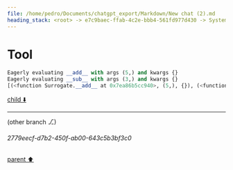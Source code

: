 ```yaml
---
file: /home/pedro/Documents/chatgpt_export/Markdown/New chat (2).md
heading_stack: <root> -> e7c9baec-ffab-4c2e-bbb4-561fd977d430 -> System -> 536e0e74-8c30-49ea-ae85-f83cc1361c13 -> System -> aaa29187-c9e6-4055-a115-71076813ffbc -> User -> cc136d1c-37a8-4c4a-b365-9b8369a2b895 -> Assistant -> Approaches: -> Generalized to ASTs: -> Code Example: -> a238746d-f3e1-4b77-a9b7-ba0f5e8f7049 -> Assistant -> 29d82439-fb56-42eb-afe8-8ca15db19eb8 -> Tool -> f1219ce2-4490-4271-881d-328b7eed1acf -> Assistant -> aaa2c008-0c05-4714-90ce-395abd9559a8 -> User -> b4bb145a-3220-4564-b3ee-c5ec6c3ac485 -> Assistant -> 8d058de8-bf7e-4d33-8add-ff38a294ccf3 -> Tool -> 82fca1ae-6c6b-4948-a056-d75568771d51 -> Assistant -> aaa22bef-f9a9-4ccd-a7ee-a32f715e1298 -> User -> b4eff856-22ed-48d6-9914-b5d88ad5900c -> Assistant -> Design: -> 104bd562-86a6-4f4a-bc9f-a0547164b28e -> Assistant -> 16e122ab-f2db-436e-828f-bfa39aa4f7ed -> Tool -> b02c5db1-9ad5-4939-8bd8-aa59a9c6b557 -> Assistant -> 9b2d3607-c709-4fc4-8538-ebf92d3bde56 -> Assistant -> c5b8c212-728c-4fe8-8f3a-a7b4f0192f92 -> Tool -> fe53cc43-94fc-46e7-baed-171a6da9377d -> Assistant -> 731821cf-5d1e-4c27-b899-a28ff2d41032 -> Assistant -> c8cf863a-b329-4cba-8005-96a60c18cb54 -> Tool -> 8c1e076f-bf22-4db6-b3cc-b1d454083d70 -> Assistant -> 3e5448cd-a45f-44cb-9797-7ae40e130e15 -> Assistant -> 297959ae-169f-4b53-9891-613369d0854b -> Tool -> aff97488-cebd-4a1e-ad04-0c9d3a03b30c -> Assistant -> eb960eec-89da-43cd-b077-5c250e9e6679 -> Assistant -> aaa2f12c-7872-4c97-95e7-3a566eb298c1 -> User -> 113323f2-22d5-4ed0-a704-0b4e4f274da8 -> Assistant -> 5a3a56cf-7fd0-4562-a2a4-374e323618b8 -> Assistant -> b50ddbca-f9e1-457c-a3a1-28a0bb6c8937 -> Tool -> 423fbc8d-44b6-4889-ac81-c99528175c6e -> Assistant -> 46eeff61-a13f-4b14-bae4-5a12532fd5cd -> Assistant -> b877108a-0486-4fda-8b27-917137da182c -> Tool -> 6a1dbfa1-50dc-4ec2-a823-ba7465ca03cf -> Assistant -> 5357c495-f4d7-491c-8ff5-933e3cae577a -> Assistant -> d6397c3c-320d-479c-8b59-d13f856dd636 -> Tool -> a9c6488c-6ef6-48cf-a710-7b743cfff2a8 -> Assistant -> 799b59cc-5e8a-4a2b-9598-5231b56d5a0f -> Assistant -> aaa25235-772d-4d4a-ba39-8bc98552ea9d -> User -> 6969592b-9802-4a6b-8592-f9f0464610f9 -> Assistant -> 836fbf9a-4292-4a77-a9b3-e31c276307b4 -> Assistant -> 8dbf13f3-3b10-4ed1-9c4c-5f6e1c3e3a56 -> Tool -> d0f636b9-bd5b-4531-9d0b-ccd483299495 -> Assistant -> 129845fd-08e9-4c78-b8da-3abb6ff50699 -> Assistant -> 3a1d6e78-dc0d-4b0e-a624-2b53ae89ae9d -> Tool -> 9397a123-df01-4492-87cf-39c4e243d4f9 -> Assistant -> 96aaef3d-7b0b-4c90-a088-ce6f74f2170d -> Assistant -> b49c71cf-99af-4937-ab8b-b8638659f669 -> Tool -> a3b2d169-2254-4fbb-999d-b77dfe4d6ddd -> Assistant -> 3272b092-7306-4b64-8835-4b9e4c80f98c -> Assistant -> dbf007f9-75c1-4f42-b90d-7de6296fc27c -> Tool -> 0543eac9-e04c-4827-9dab-dfdba3a7b104 -> Assistant -> 0df6f684-f697-49b4-aab4-2bd5ffa03d50 -> Assistant -> e825fd84-bf87-4792-b03d-8648418d5a0b -> Tool -> dbbe38e1-da97-43cf-9d61-8edbe99800ae -> Assistant -> aaa23077-8cd5-47b0-878a-ba077f3073e2 -> User -> aaf9c03a-561b-4f5a-88b6-90383a0d65ab -> Assistant -> Chaining and Composition: -> Advanced Python Features: -> Alternatives: -> aaa2aced-ad23-4c17-bcbc-64bf0a4e30c5 -> User -> be4378b4-a053-4683-90b5-4d3947a35ea2 -> Assistant -> Immutable Surrogates -> Operator Overloading -> aaa2ddd9-68c7-4dd5-89a5-c897630b2f6d -> User -> 14c72104-4069-4c36-b802-4c08a36310cd -> Assistant -> Operator Overloading -> Code Snippet: -> Functional Composition -> Code Snippet: -> Context Managers -> Code Snippet: -> Metaclasses -> Code Snippet: -> Dynamic Attribute Access -> Code Snippet: -> aaa22a25-3c77-4c6a-be50-7d081922d8a9 -> User -> 9a42cf07-b9ed-4700-bd25-948c938e6127 -> Assistant -> Step 1: Basic Immutable Surrogate with Operator Overloading -> 53a63641-29c8-4315-9df4-98c89650ec96 -> Assistant -> 9016d4ef-77c6-4c1e-a100-674656c4acf7 -> Tool -> cc4e4b26-318c-49f4-b94e-5d441aa21ec8 -> Assistant -> aaa29942-9803-426b-ba70-8fbb0883c50c -> User -> 75fd263d-bd8e-451b-8b8f-3af0d85c0e54 -> Assistant -> 1eb5bc6d-536b-465c-8602-afc8e12c16f7 -> Tool -> c1670536-1aaf-4f4c-9848-cc93ba5aa7ce -> Assistant -> Step 2: Eager Evaluation -> 819785c9-7c8d-4935-b3e1-bd945662badd -> Assistant -> f02f64a0-e0e2-4f6b-8424-f8a01ab10af5 -> Tool -> a161efc3-fc68-48c5-a046-d1b5f9f7ba37 -> Assistant -> Step 3: Internal DSL -> Step 4: Additional Advanced Features -> aaa20559-777f-4338-966e-86a4c58032d0 -> User -> 491e404b-f5e8-4532-b148-4a1bb9ea402f -> Assistant -> Step 4.1: Metaclasses -> 5b16249e-a01a-4e50-8540-74ec6dcbeb0f -> Assistant -> 3e5cc1e1-ac5f-4036-b6a9-3e43daf52a20 -> Tool -> 1792fdfb-026c-48fd-a8af-0cdbf254f99c -> Assistant -> 96232b37-a32d-4fba-a282-4af5eebfc675 -> Assistant -> 5d790ac6-3256-45e0-a6d0-729b2d13a23c -> Tool -> 2012cc13-56ad-4c22-8951-398c8dbaa7ce -> Assistant -> 5d7fb8c5-22b5-40d2-b355-5a7c538e9ff4 -> Assistant -> 6bb69582-a18c-4d89-ba3a-88b8bbae050c -> Tool
---
```

# Tool

```python
Eagerly evaluating __add__ with args (5,) and kwargs {}
Eagerly evaluating __sub__ with args (3,) and kwargs {}
[(<function Surrogate.__add__ at 0x7ea86b5cc940>, (5,), {}), (<function Surrogate.__sub__ at 0x7ea86b5ccb80>, (3,), {})]

```

[child ⬇️](#2779eecf-d7b2-450f-ab00-643c5b3bf3c0)

---

(other branch ⎇)
###### 2779eecf-d7b2-450f-ab00-643c5b3bf3c0
[parent ⬆️](#6bb69582-a18c-4d89-ba3a-88b8bbae050c)
